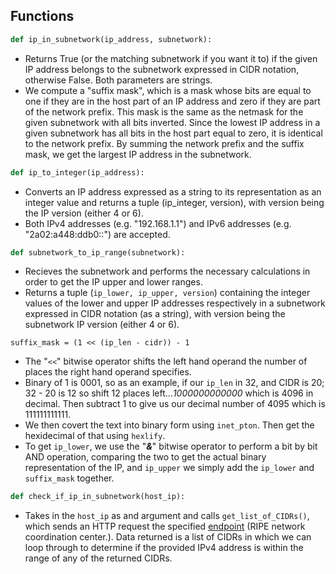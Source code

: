 ## Functions

```py
def ip_in_subnetwork(ip_address, subnetwork):
```

* Returns True (or the matching subnetwork if you want it to) if the given IP address belongs to the
subnetwork expressed in CIDR notation, otherwise False.
Both parameters are strings.
* We compute a "suffix mask", which is a mask whose bits are equal to one if they are in the host part of an IP address and zero if they are part of the network prefix. This mask is the same as the netmask for the given subnetwork with all bits inverted. Since the lowest IP address in a given subnetwork has all bits in the host part equal to zero, it is identical to the network prefix. By summing the network prefix and the suffix mask, we get the largest IP address in the subnetwork.


```py
def ip_to_integer(ip_address):
```
* Converts an IP address expressed as a string to its
representation as an integer value and returns a tuple
(ip_integer, version), with version being the IP version
(either 4 or 6).
* Both IPv4 addresses (e.g. "192.168.1.1") and IPv6 addresses
(e.g. "2a02:a448:ddb0::") are accepted.


```py
def subnetwork_to_ip_range(subnetwork):
```
* Recieves the subnetwork and performs the necessary calculations in order to get the IP upper and lower ranges.
* Returns a tuple (`ip_lower, ip_upper, version`) containing the
integer values of the lower and upper IP addresses respectively
in a subnetwork expressed in CIDR notation (as a string), with
version being the subnetwork IP version (either 4 or 6).

`suffix_mask = (1 << (ip_len - cidr)) - 1`
* The "`<<`" bitwise operator shifts the left hand operand the number of places the right hand operand specifies.
* Binary of 1 is 0001, so as an example, if our `ip_len` in 32, and CIDR is 20;  32 - 20 is 12 so shift 12 places left...*1000000000000* which is 4096 in decimal. Then subtract 1 to give us our decimal number of 4095 which is 111111111111.
* We then covert the text into binary form using `inet_pton`. Then get the hexidecimal of that using `hexlify`.
* To get `ip_lower`, we use the "***&***" bitwise operator to perform a bit by bit AND operation, comparing the two to get the actual binary representation of the IP, and `ip_upper` we simply add the `ip_lower` and `suffix_mask` together.



```py
def check_if_ip_in_subnetwork(host_ip):
```
* Takes in the `host_ip` as and argument and calls `get_list_of_CIDRs()`, which sends an HTTP request the specified [endpoint](https://stat.ripe.net/data/country-resource-list/data.json?resource=US&v4_format=prefix) (RIPE network coordination center.). Data returned is a list of CIDRs in which we can loop through to determine if the provided IPv4 address is within the range of any of the returned CIDRs.
